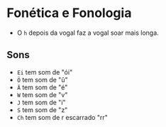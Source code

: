 # Fonética e Fonologia

-   O `h` depois da vogal faz a vogal soar mais longa.

## Sons

-   `Ei` tem som de "ói"
-   `Ö` tem som de "û"
-   `Ä` tem som de "é"
-   `W` tem som de "v"
-   `J` tem som de "i"
-   `S` tem som de "z"
-   `Ch` tem som de r escarrado "rr"
